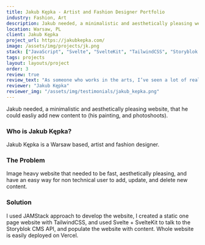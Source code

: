```yaml
---
title: Jakub Kępka - Artist and Fashion Designer Portfolio
industry: Fashion, Art
description: Jakub needed, a minimalistic and aesthetically pleasing website, that he could easliy add new content to (his painting, and photoshoots).
location: Warsaw, PL
client: Jakub Kępka
project_url: https://jakubkepka.com/
image: /assets/img/projects/jk.png
stack: ["JavaScript", "Svelte", "SvelteKit", "TailwindCSS", "Storyblok CMS", 'JAMStack', "Vercel"]
tags: projects
layout: layouts/project
order: 3
review: true
review_text: "As someone who works in the arts, I’ve seen a lot of really good and polished websites, but my favourite is definitely the one Maciej made for me. My whole vision was fulfilled perfectly. I highly recommend. I needed an aesthetically pleasing website to promote my art and I got a better result than I imagined."
reviewer: "Jakub Kępka"
reviewer_img: "/assets/img/testimonials/jakub_kepka.png"
---
```

Jakub needed, a minimalistic and aesthetically pleasing website, that he could easliy add new content to (his painting, and photoshoots).
### Who is Jakub Kępka?
Jakub Kępka is a Warsaw based, artist and fashion designer.
### The Problem
Image heavy website that needed to be fast, aesthetically pleasing, and have an easy way for non technical user to add, update, and delete new content.
### Solution
I used JAMStack approach to develop the website, I created a static one page website with TailwindCSS, and used Svelte + SvelteKit to talk to the Storyblok CMS API, and populate the website with content. Whole website is easily deployed on Vercel.